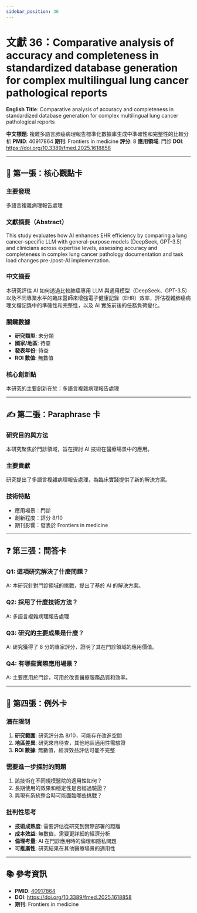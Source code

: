 ```yaml
---
sidebar_position: 36
---
```


# 文獻 36：Comparative analysis of accuracy and completeness in standardized database generation for complex multilingual lung cancer pathological reports

**English Title**: Comparative analysis of accuracy and completeness in standardized database generation for complex multilingual lung cancer pathological reports

**中文標題**: 複雜多語言肺癌病理報告標準化數據庫生成中準確性和完整性的比較分析
**PMID**: 40917864
**期刊**: Frontiers in medicine
**評分**: 8
**應用領域**: 門診
**DOI**: https://doi.org/10.3389/fmed.2025.1618858

---

## 📌 第一張：核心觀點卡

### 主要發現
多語言複雜病理報告處理

### 文獻摘要（Abstract）
This study evaluates how AI enhances EHR efficiency by comparing a lung cancer-specific LLM with general-purpose models (DeepSeek, GPT-3.5) and clinicians across expertise levels, assessing accuracy and completeness in complex lung cancer pathology documentation and task load changes pre-/post-AI implementation.

### 中文摘要
本研究評估 AI 如何透過比較肺癌專用 LLM 與通用模型（DeepSeek、GPT-3.5）以及不同專業水平的臨床醫師來增強電子健康記錄（EHR）效率，評估複雜肺癌病理文檔記錄中的準確性和完整性，以及 AI 實施前後的任務負荷變化。

### 關鍵數據
- **研究類型**: 未分類
- **國家/地區**: 待查
- **發表年份**: 待查
- **ROI 數值**: 無數值

### 核心創新點
本研究的主要創新在於：多語言複雜病理報告處理

---

## ✍️ 第二張：Paraphrase 卡

### 研究目的與方法
本研究聚焦於門診領域，旨在探討 AI 技術在醫療場景中的應用。

### 主要貢獻
研究提出了多語言複雜病理報告處理，為臨床實踐提供了新的解決方案。

### 技術特點
- 應用場景：門診
- 創新程度：評分 8/10
- 期刊影響：發表於 Frontiers in medicine

---

## ❓ 第三張：問答卡

### Q1: 這項研究解決了什麼問題？
A: 本研究針對門診領域的挑戰，提出了基於 AI 的解決方案。

### Q2: 採用了什麼技術方法？
A: 多語言複雜病理報告處理

### Q3: 研究的主要成果是什麼？
A: 研究獲得了 8 分的專家評分，證明了其在門診領域的應用價值。

### Q4: 有哪些實際應用場景？
A: 主要應用於門診，可用於改善醫療服務品質和效率。

---

## 🤔 第四張：例外卡

### 潛在限制
1. **研究範圍**: 研究評分為 8/10，可能存在改進空間
2. **地區差異**: 研究來自待查，其他地區適用性需驗證
3. **ROI 數據**: 無數值，經濟效益評估可能不完整

### 需要進一步探討的問題
1. 該技術在不同規模醫院的適用性如何？
2. 長期使用的效果和穩定性是否經過驗證？
3. 與現有系統整合時可能面臨哪些挑戰？

### 批判性思考
- **技術成熟度**: 需要評估從研究到實際部署的距離
- **成本效益**: 無數值，需要更詳細的經濟分析
- **倫理考量**: AI 在門診應用時的倫理和隱私問題
- **可推廣性**: 研究結果在其他醫療場景的適用性

---

## 📚 參考資訊
- **PMID**: [40917864](https://pubmed.ncbi.nlm.nih.gov/40917864/)
- **DOI**: https://doi.org/10.3389/fmed.2025.1618858
- **期刊**: Frontiers in medicine
